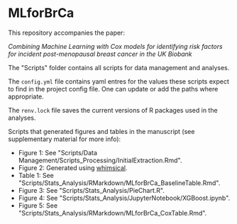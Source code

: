 # MLforBrCa

This repository accompanies the paper: 

*Combining Machine Learning with Cox models for identifying risk factors for incident post-menopausal breast cancer in the UK Biobank*

The "Scripts" folder contains all scripts for data management and analyses. 

The `config.yml` file contains yaml entres for the values these scripts expect to find in the project config file. One can update or add the paths where appropriate. 

The `renv.lock` file saves the current versions of R packages used in the analyses. 

Scripts that generated figures and tables in the manuscript (see supplementary material for more info):
* Figure 1: See "Scripts/Data Management/Scripts_Processing/InitialExtraction.Rmd".
* Figure 2: Generated using [whimsical](https://whimsical.com/).
* Table 1: See "Scripts/Stats_Analysis/RMarkdown/MLforBrCa_BaselineTable.Rmd".
* Figure 3: See "Scripts/Stats_Analysis/PieChart.R".
* Figure 4: See "Scripts/Stats_Analysis/JupyterNotebook/XGBoost.ipynb".
* Figure 5: See "Scripts/Stats_Analysis/RMarkdown/MLforBrCa_CoxTable.Rmd".